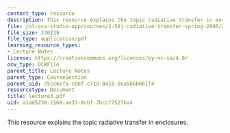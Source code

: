 ```yaml
---
content_type: resource
description: This resource explains the topic radiative transfer in enclosures.
file: /ol-ocw-studio-app/courses/2-58j-radiative-transfer-spring-2006/a1ad52302168ae338cbf7bccf7527ba4_lecture3.pdf
file_size: 230219
file_type: application/pdf
learning_resource_types:
- Lecture Notes
license: https://creativecommons.org/licenses/by-nc-sa/4.0/
ocw_type: OCWFile
parent_title: Lecture Notes
parent_type: CourseSection
parent_uid: 75cc6efa-c06f-c71d-8410-8ea5b6b661f4
resourcetype: Document
title: lecture3.pdf
uid: a1ad5230-2168-ae33-8cbf-7bccf7527ba4
---
```

This resource explains the topic radiative transfer in enclosures.